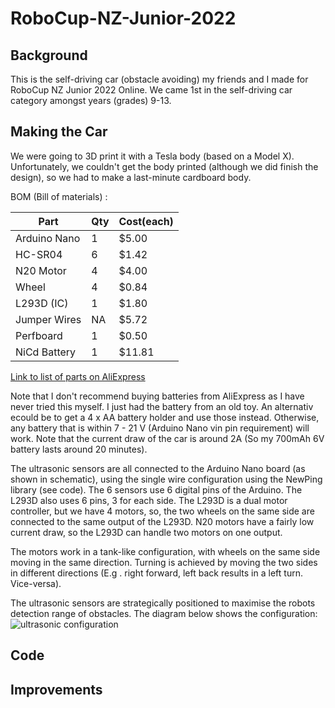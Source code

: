# RoboCup-NZ-Junior-2022

## Background
This is the self-driving car (obstacle avoiding) my friends and I made for RoboCup NZ Junior 2022 Online. We came 1st in the self-driving car category amongst years (grades) 9-13.

## Making the Car
We were going to 3D print it with a Tesla body (based on a Model X). Unfortunately, we couldn't get the body printed (although we did finish the design), so we had to make a last-minute cardboard body.

BOM (Bill of materials) :

Part         | Qty | Cost(each)
-------------|-----|-----------
Arduino Nano |  1  |  $5.00      
HC-SR04      |  6  |  $1.42      
N20 Motor    |  4  |  $4.00      
Wheel        |  4  |  $0.84     
L293D (IC)   |  1  |  $1.80     
Jumper Wires | NA  |  $5.72     
Perfboard    |  1  |  $0.50     
NiCd Battery |  1  |  $11.81      

[Link to list of parts on AliExpress](https://www.aliexpress.com/p/wishlist/shareReflux.html?groupId=qk3fcGzUnusWz8o%2FhIiAldcbagEDx85s7wd3pLeSDz8%3D)

Note that I don't recommend buying batteries from AliExpress as I have never tried this myself. I just had the battery from an old toy. An alternativ ecould be to get a 4 x AA battery holder and use those instead. Otherwise, any battery that is within 7 - 21 V (Arduino Nano vin pin requirement) will work. Note that the current draw of the car is around 2A (So my 700mAh 6V battery lasts around 20 minutes).

The ultrasonic sensors are all connected to the Arduino Nano board (as shown in schematic), using the single wire configuration using the NewPing library (see code). The 6 sensors use 6 digital pins of the Arduino. The L293D also uses 6 pins, 3 for each side. The L293D is a dual motor controller, but we have 4 motors, so, the two wheels on the same side are connected to the same output of the L293D. N20 motors have a fairly low current draw, so the L293D can handle two motors on one output. 

The motors work in a tank-like configuration, with wheels on the same side moving in the same direction. Turning is achieved by moving the two sides in different directions (E.g . right forward, left back results in a left turn. Vice-versa).

The ultrasonic sensors are strategically positioned to maximise the robots detection range of obstacles. The diagram below shows the configuration:
![ultrasonic configuration](images/ultrasonic.png)



## Code

## Improvements
